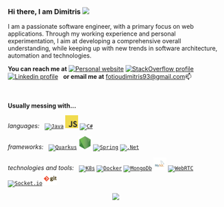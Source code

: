 ### Hi there, I am Dimitris <img src="https://media.giphy.com/media/hvRJCLFzcasrR4ia7z/giphy.gif" width="25px">

I am a passionate software engineer, with a primary focus on web applications. Τhrough my working experience and personal experimentation, I aim at developing a comprehensive overall understanding, while keeping up with new trends in software architecture, automation and technologies.

**You can reach me at** 
[<img alt="Personal website" title="Personal website" width="30px" src="https://www.dfotiou.gr/wp-content/uploads/2020/07/logo_transparent.png"/>](https://www.dfotiou.gr)
[<img alt="StackOverflow profile" title="StackOverflow profile" width="30px" src="https://upload.wikimedia.org/wikipedia/commons/thumb/e/ef/Stack_Overflow_icon.svg/768px-Stack_Overflow_icon.svg.png"/>](https://stackoverflow.com/users/11680294/fotiou-d)
&nbsp;
[<img alt="Linkedin profile" title="Linkedin profile" width="30px" src="https://raw.githubusercontent.com/peterthehan/peterthehan/master/assets/linkedin.svg"/>](https://www.linkedin.com/in/dimitris-fotiou-4141a8197/)
&nbsp;
**or email me at** 
<a href="mailto:webmaster@example.com">
  fotioudimitris93@gmail.com📫
</a>

<br>

**Usually messing with...**

*languages:*
&nbsp;
<code><a href=#><img height="30" alt="Java" title="Java"  src="https://sdtimes.com/wp-content/uploads/2018/03/jW4dnFtA_400x400.jpg"></a></code>
<code><a href=#><img height="30" alt="Javascript" title="Javascript"  src="https://raw.githubusercontent.com/github/explore/80688e429a7d4ef2fca1e82350fe8e3517d3494d/topics/javascript/javascript.png"></a></code>
<code><a href=#><img height="30" alt="C#" title="C#"  src="https://www.abhith.net/img/topics/c--4.svg"></a></code>

*frameworks:*
&nbsp;
<code><a href=#><img height="30" alt="Quarkus" title="Quarkus"  src="https://crossvale.com/wp-content/uploads/2021/11/quarkus.jpeg"></a></code>
<code><a href=#><img height="30" alt="Nodejs" title="Nodejs"  src="https://raw.githubusercontent.com/github/explore/80688e429a7d4ef2fca1e82350fe8e3517d3494d/topics/nodejs/nodejs.png"></a></code>
<code><a href=#><img height="30" alt="Spring" title="Spring"  src="https://fiverr-res.cloudinary.com/images/q_auto,f_auto/gigs/104961974/original/115a26d1dd15eb9dc31b93fc1032b8ce9c1d3e3c/develop-web-services-from-spring-framework.png"></a></code>
<code><a href=#><img height="30" alt=".Net" title=".Net"  src="https://icon-library.com/images/vb-net-icon/vb-net-icon-1.jpg"></a></code>

*technologies and tools:*
&nbsp;
<code><a href=#><img height="30" alt="K8s" title="K8s"  src="https://www.loginradius.com/blog/static/c0eaad61b9cb15dfe35f7a6d2d0f665a/03979/image3.png"></a></code>
<code><a href=#><img height="30" alt="Docker" title="Docker" src="https://www.docker.com/wp-content/uploads/2022/05/Docker_Temporary_Image_Google_Blue_1080x1080_v1.png"></a></code>
<code><a href=#><img height="30" alt="MongoDb" title="MongoDb"  src="https://www.ictdemy.com/images/5728/mdb.png"></a></code>
<code><a href=#><img height="30" alt="MySQL" title="MySQL"  src="https://raw.githubusercontent.com/github/explore/80688e429a7d4ef2fca1e82350fe8e3517d3494d/topics/mysql/mysql.png"></a></code>
<code><a href=#><img height="30" alt="WebRTC" title="WebRTC"  src="https://sdtimes.com/wp-content/uploads/2017/11/webrtc.png"></a></code>
<code><a href=#><img height="30" alt="Socket.io" title="Socket.io"  src="https://upload.wikimedia.org/wikipedia/commons/9/96/Socket-io.svg"></a></code>
<code><a href=#><img height="30" alt="Git" title="Git"  src="https://raw.githubusercontent.com/github/explore/80688e429a7d4ef2fca1e82350fe8e3517d3494d/topics/git/git.png"></a></code>

<p align="center"> <img src="https://github-readme-stats.vercel.app/api?username=fotioudim&&show_icons=true&title_color=ffffff&icon_color=bb2acf&text_color=daf7dc&bg_color=151515">
